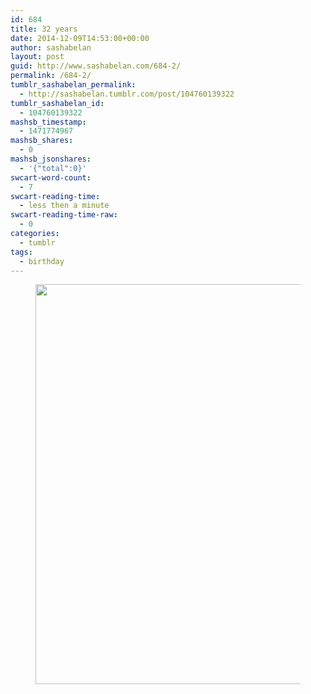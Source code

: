 ```yaml
---
id: 684
title: 32 years
date: 2014-12-09T14:53:00+00:00
author: sashabelan
layout: post
guid: http://www.sashabelan.com/684-2/
permalink: /684-2/
tumblr_sashabelan_permalink:
  - http://sashabelan.tumblr.com/post/104760139322
tumblr_sashabelan_id:
  - 104760139322
mashsb_timestamp:
  - 1471774967
mashsb_shares:
  - 0
mashsb_jsonshares:
  - '{"total":0}'
swcart-word-count:
  - 7
swcart-reading-time:
  - less then a minute
swcart-reading-time-raw:
  - 0
categories:
  - tumblr
tags:
  - birthday
---
```

<div id='gallery-666' class='gallery galleryid-684 gallery-columns-1 gallery-size-large'>
  <figure class='gallery-item'> 
  
  <div class='gallery-icon landscape'>
    <img width="640" height="640" src="http://www.sashabelan.ru/wp-content/uploads/2014/12/tumblr_ngblcd7FDD1qarj97o1_1280.jpg" class="attachment-large size-large" alt="" srcset="http://www.sashabelan.ru/wp-content/uploads/2014/12/tumblr_ngblcd7FDD1qarj97o1_1280.jpg 640w, http://www.sashabelan.ru/wp-content/uploads/2014/12/tumblr_ngblcd7FDD1qarj97o1_1280-150x150.jpg 150w, http://www.sashabelan.ru/wp-content/uploads/2014/12/tumblr_ngblcd7FDD1qarj97o1_1280-300x300.jpg 300w, http://www.sashabelan.ru/wp-content/uploads/2014/12/tumblr_ngblcd7FDD1qarj97o1_1280-230x230.jpg 230w, http://www.sashabelan.ru/wp-content/uploads/2014/12/tumblr_ngblcd7FDD1qarj97o1_1280-350x350.jpg 350w" sizes="(max-width: 640px) 100vw, 640px" />
  </div></figure>
</div>